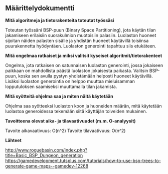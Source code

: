 ## Määrittelydokumentti

**Mitä algoritmeja ja tietorakenteita toteutat työssäsi**

Toteutan työssäni BSP-puun (Binary Space Partitioning), jota käytän tilan jakamiseen erilaisiin suorakulmion muotoisiin palasiin. Luolaston huoneet sijoitan näiden palasten sisälle ja yhdistän huoneet käytävillä toisiinsa puurakennetta hyödyntäen. Luolaston generointi tapahtuu siis etukäteen.


**Mitä ongelmaa ratkaiset ja miksi valitsit kyseiset algoritmit/tietorakenteet**

Ongelma, jota ratkaisen on satunnaisen luolaston generointi, jossa jokaiseen paikkaan on mahdollista päästä luolaston jokaisesta paikasta. Valitsin BSP-puun, koska sen avulla pystyn yhdistämään helposti huoneet käytävillä. Lisäksi luolaston generointia on helppo muuttaa mieluisamman lopputuloksen saamiseksi muuttamalla tilan jakamista.


**Mitä syötteitä ohjelma saa ja miten näitä käytetään**

Ohjelma saa syötteeksi luolaston koon ja huoneiden määrän, mitä käytetään luolastoa generoidessa tekemään siitä käyttäjän toiveiden mukainen.


**Tavoitteena olevat aika- ja tilavaativuudet (m.m. O-analyysit)**

Tavoite aikavaativuus: O(n^2)
Tavoite tilavaativuus: O(n^2)


**Lähteet**

http://www.roguebasin.com/index.php?title=Basic_BSP_Dungeon_generation
https://gamedevelopment.tutsplus.com/tutorials/how-to-use-bsp-trees-to-generate-game-maps--gamedev-12268
